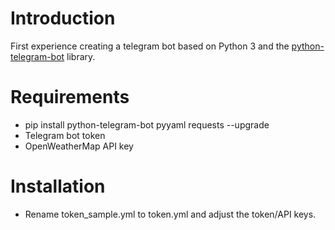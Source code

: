 # Introduction
First experience creating a telegram bot based on Python 3 and the [python-telegram-bot](https://github.com/python-telegram-bot/python-telegram-bot) library.

# Requirements
* pip install python-telegram-bot pyyaml requests --upgrade
* Telegram bot token
* OpenWeatherMap API key

# Installation
* Rename token_sample.yml to token.yml and adjust the token/API keys.
